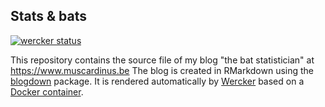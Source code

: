 ## Stats & bats

[![wercker status](https://app.wercker.com/status/b20da1791b74eacb7074ebb2391b68d5/m/master "wercker status")](https://app.wercker.com/project/byKey/b20da1791b74eacb7074ebb2391b68d5)

This repository contains the source file of my blog "the bat statistician" at https://www.muscardinus.be The blog is created in RMarkdown using the [blogdown](https://github.com/rstudio/blogdown) package. It is rendered automatically by [Wercker](http://www.wercker.com) based on a [Docker container](https://hub.docker.com/r/emarginatus/render_website/).
